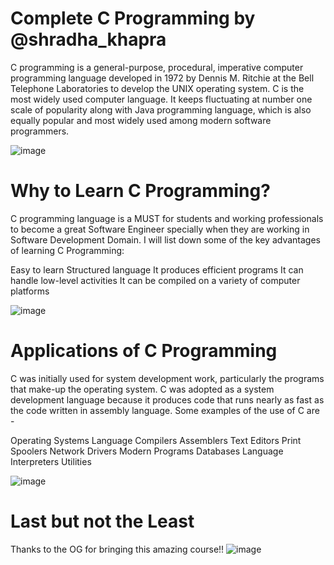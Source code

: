 # Complete C Programming by @shradha_khapra
C programming is a general-purpose, procedural, imperative computer programming language developed in 1972 by Dennis M. Ritchie at the Bell Telephone Laboratories to develop the UNIX operating system. C is the most widely used computer language. It keeps fluctuating at number one scale of popularity along with Java programming language, which is also equally popular and most widely used among modern software programmers.

![image](https://user-images.githubusercontent.com/72512204/163903954-27b6ddbf-90dd-4e20-b1e2-5d6073f783ea.png)

# Why to Learn C Programming?
C programming language is a MUST for students and working professionals to become a great Software Engineer specially when they are working in Software Development Domain. I will list down some of the key advantages of learning C Programming:

Easy to learn
Structured language
It produces efficient programs
It can handle low-level activities
It can be compiled on a variety of computer platforms

![image](https://user-images.githubusercontent.com/72512204/163904311-ce26a448-d6f2-45eb-9c70-7a84131156f5.png)


# Applications of C Programming
C was initially used for system development work, particularly the programs that make-up the operating system. C was adopted as a system development language because it produces code that runs nearly as fast as the code written in assembly language. Some examples of the use of C are -

Operating Systems
Language Compilers
Assemblers
Text Editors
Print Spoolers
Network Drivers
Modern Programs
Databases
Language Interpreters
Utilities

![image](https://user-images.githubusercontent.com/72512204/163904449-2725820c-bff6-406b-b501-175954fb63bc.png)

# Last but not the Least
Thanks to the OG for bringing this amazing course!!
![image](https://user-images.githubusercontent.com/72512204/163904506-3ad4317d-ee74-4aa9-b809-6d0adb970709.png)
